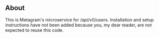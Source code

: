 ## About
This is Metagram's microservice for /api/v0/users. Installation and setup instructions have not been added because you, my dear reader, are not expected to reuse this code.
